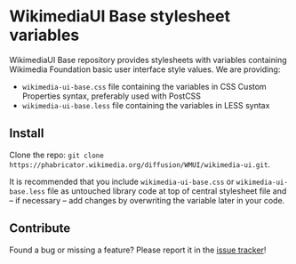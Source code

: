 # WikimediaUI Base stylesheet variables

WikimediaUI Base repository provides stylesheets with variables containing
Wikimedia Foundation basic user interface style values.
We are providing:
 - `wikimedia-ui-base.css` file containing the variables in CSS Custom Properties syntax,
 preferably used with PostCSS
 - `wikimedia-ui-base.less` file containing the variables in LESS syntax

## Install
Clone the repo: `git clone https://phabricator.wikimedia.org/diffusion/WMUI/wikimedia-ui.git`.

It is recommended that you include `wikimedia-ui-base.css` or
`wikimedia-ui-base.less` file as untouched library code at top of
central stylesheet file and – if necessary – add changes by overwriting
the variable later in your code.

## Contribute
Found a bug or missing a feature? Please report it in the [issue tracker](
https://phabricator.wikimedia.org/maniphest/task/create/?projects=UI-Standardization)!